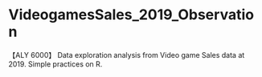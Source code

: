 # VideogamesSales_2019_Observation
【ALY 6000】
Data exploration analysis from Video game Sales data at 2019.
Simple practices on R.
